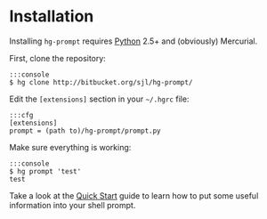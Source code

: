 Installation
============

Installing `hg-prompt` requires [Python][] 2.5+ and (obviously) Mercurial.

[Python]: http://python.org/

First, clone the repository:

    :::console
    $ hg clone http://bitbucket.org/sjl/hg-prompt/

Edit the `[extensions]` section in your `~/.hgrc` file:

    :::cfg
    [extensions]
    prompt = (path to)/hg-prompt/prompt.py

Make sure everything is working:

    :::console
    $ hg prompt 'test'
    test

Take a look at the [Quick Start][] guide to learn how to put some useful information into your shell prompt.

[Quick Start]: /hg-prompt/quickstart/